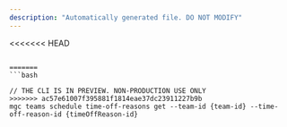 ```yaml
---
description: "Automatically generated file. DO NOT MODIFY"
---
```


<<<<<<< HEAD
```cli

=======
```bash

// THE CLI IS IN PREVIEW. NON-PRODUCTION USE ONLY
>>>>>>> ac57e61007f395881f1814eae37dc23911227b9b
mgc teams schedule time-off-reasons get --team-id {team-id} --time-off-reason-id {timeOffReason-id}

```